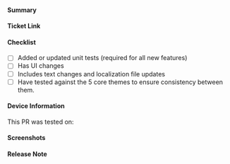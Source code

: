 <!-- Thank you for contributing a pull request! Here are a few tips to help you:

1. If this is your first contribution, make sure you've read the Contribution Checklist https://developers.mattermost.com/contribute/getting-started/contribution-checklist/
2. Read our blog post about "Submitting Great PRs" https://developers.mattermost.com/blog/2019-01-24-submitting-great-prs
3. Take a look at other repository specific documentation at https://developers.mattermost.com/contribute
-->

#### Summary
<!--
A brief description of what this pull request does.
-->

#### Ticket Link
<!--
If this pull request addresses a Help Wanted ticket or fixes a reported issue, please link the relevant GitHub issue, e.g.

  Fixes https://github.com/mattermost/mattermost-mobile/issues/XXXXX

Otherwise, link the JIRA ticket.
-->

#### Checklist
<!--
Place an '[x]' (no spaces) in all applicable fields. Please remove unrelated fields.
-->
- [ ] Added or updated unit tests (required for all new features)
- [ ] Has UI changes
- [ ] Includes text changes and localization file updates
- [ ] Have tested against the 5 core themes to ensure consistency between them.

#### Device Information
This PR was tested on: <!-- Device name(s), OS version(s) -->

#### Screenshots
<!--
If the PR includes UI changes, include screenshots/GIFs/Videos (for both iOS and Android if possible).
-->

#### Release Note
<!--
Add a release note for each of the following conditions:

* New features and improvements, including behavioural changes, UI changes
* Bug fixes and fixes of previous known issues
* Deprecation warnings, breaking changes, or compatibility notes

If no release notes are required write NONE. Use past-tense. Newlines are stripped.

Example:

```release-note
Added a new config setting ServiceSettings.FooBar. Added a new column Foo to the Users table.
```

```release-note
NONE
```
-->

```release-note

```
